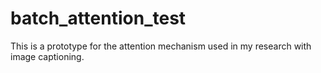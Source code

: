 # batch_attention_test
This is a prototype for the attention mechanism used in my research with image captioning.
